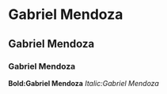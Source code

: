 # Gabriel Mendoza 
## Gabriel Mendoza 
### Gabriel Mendoza 
**Bold:Gabriel Mendoza**
*Italic:Gabriel Mendoza*

